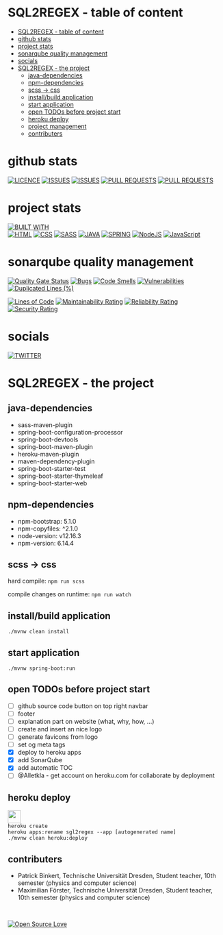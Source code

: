 # SQL2REGEX - table of content

<!--ts-->
* [SQL2REGEX - table of content](#sql2regex---table-of-content)
* [github stats](#github-stats)
* [project stats](#project-stats)
* [sonarqube quality management](#sonarqube-quality-management)
* [socials](#socials)
* [SQL2REGEX - the project](#sql2regex---the-project)
   * [java-dependencies](#java-dependencies)
   * [npm-dependencies](#npm-dependencies)
   * [scss → css](#scss--css)
   * [install/build application](#installbuild-application)
   * [start application](#start-application)
   * [open TODOs before project start](#open-todos-before-project-start)
   * [heroku deploy](#heroku-deploy)
   * [project management](#project-management)
   * [contributers](#contributers)

<!-- Added by: runner, at: Wed Feb 16 12:41:14 UTC 2022 -->

<!--te-->

# github stats
[![LICENCE](https://img.shields.io/github/license/binkertpat/sql2regex.svg)](https://github.com/binkertpat/sql2regex)
[![ISSUES](https://img.shields.io/github/issues/binkertpat/sql2regex.svg)](https://github.com/binkertpat/sql2regex)
[![ISSUES](https://img.shields.io/github/issues-closed/binkertpat/sql2regex.svg)](https://github.com/binkertpat/sql2regex)
[![PULL REQUESTS](https://img.shields.io/github/issues-pr/binkertpat/sql2regex.svg)](https://github.com/binkertpat/sql2regex)
[![PULL REQUESTS](https://img.shields.io/github/issues-pr-closed/binkertpat/sql2regex.svg)](https://github.com/binkertpat/sql2regex)

# project stats
[![BUILT WITH](https://github-readme-stats.vercel.app/api/top-langs/?username=binkertpat&theme=blue-green)](https://github.com/binkertpat/sql2regex)
<br>
[![HTML](https://img.shields.io/badge/HTML-239120?style=for-the-badge&logo=html5&logoColor=white)](https://github.com/binkertpat/sql2regex)
[![CSS](https://img.shields.io/badge/CSS-239120?&style=for-the-badge&logo=css3&logoColor=white)](https://github.com/binkertpat/sql2regex)
[![SASS](https://img.shields.io/badge/Sass-CC6699?style=for-the-badge&logo=sass&logoColor=white)](https://github.com/binkertpat/sql2regex)
[![JAVA](https://img.shields.io/badge/Java-ED8B00?style=for-the-badge&logo=java&logoColor=white)](https://github.com/binkertpat/sql2regex)
[![SPRING](https://img.shields.io/badge/Spring-6DB33F?style=for-the-badge&logo=spring&logoColor=white)](https://github.com/binkertpat/sql2regex)
[![NodeJS](https://img.shields.io/badge/Node.js-43853D?style=for-the-badge&logo=node.js&logoColor=white)](https://github.com/binkertpat/sql2regex)
[![JavaScript](https://img.shields.io/badge/JavaScript-F7DF1E?style=for-the-badge&logo=javascript&logoColor=black)](https://github.com/binkertpat/sql2regex)

# sonarqube quality management
[![Quality Gate Status](https://sonarcloud.io/api/project_badges/measure?project=binkertpat_sql2regex&metric=alert_status)](https://sonarcloud.io/summary/new_code?id=binkertpat_sql2regex)
[![Bugs](https://sonarcloud.io/api/project_badges/measure?project=binkertpat_sql2regex&metric=bugs)](https://sonarcloud.io/summary/new_code?id=binkertpat_sql2regex)
[![Code Smells](https://sonarcloud.io/api/project_badges/measure?project=binkertpat_sql2regex&metric=code_smells)](https://sonarcloud.io/summary/new_code?id=binkertpat_sql2regex)
[![Vulnerabilities](https://sonarcloud.io/api/project_badges/measure?project=binkertpat_sql2regex&metric=vulnerabilities)](https://sonarcloud.io/summary/new_code?id=binkertpat_sql2regex)
[![Duplicated Lines (%)](https://sonarcloud.io/api/project_badges/measure?project=binkertpat_sql2regex&metric=duplicated_lines_density)](https://sonarcloud.io/summary/new_code?id=binkertpat_sql2regex)

[![Lines of Code](https://sonarcloud.io/api/project_badges/measure?project=binkertpat_sql2regex&metric=ncloc)](https://sonarcloud.io/summary/new_code?id=binkertpat_sql2regex)
[![Maintainability Rating](https://sonarcloud.io/api/project_badges/measure?project=binkertpat_sql2regex&metric=sqale_rating)](https://sonarcloud.io/summary/new_code?id=binkertpat_sql2regex)
[![Reliability Rating](https://sonarcloud.io/api/project_badges/measure?project=binkertpat_sql2regex&metric=reliability_rating)](https://sonarcloud.io/summary/new_code?id=binkertpat_sql2regex)
[![Security Rating](https://sonarcloud.io/api/project_badges/measure?project=binkertpat_sql2regex&metric=security_rating)](https://sonarcloud.io/summary/new_code?id=binkertpat_sql2regex)

# socials

[![TWITTER](https://img.shields.io/badge/Twitter-1DA1F2?style=for-the-badge&logo=twitter&logoColor=white)](https://twitter.com/sql2regex)

# SQL2REGEX - the project
## java-dependencies
- sass-maven-plugin
- spring-boot-configuration-processor
- spring-boot-devtools
- spring-boot-maven-plugin
- heroku-maven-plugin
- maven-dependency-plugin
- spring-boot-starter-test
- spring-boot-starter-thymeleaf
- spring-boot-starter-web

## npm-dependencies
- npm-bootstrap: 5.1.0
- npm-copyfiles: ^2.1.0
- node-version: v12.16.3
- npm-version: 6.14.4

## scss → css
hard compile:
<code>npm run scss</code>

compile changes on runtime:
<code>npm run watch</code>

## install/build application
<code>./mvnw clean install</code>

## start application
<code>./mvnw spring-boot:run </code>

## open TODOs before project start
- [ ] github source code button on top right navbar
- [ ] footer
- [ ] explanation part on website (what, why, how, ...)
- [ ] create and insert an nice logo
- [ ] generate favicons from logo
- [ ] set og meta tags
- [x] deploy to heroku apps
- [x] add SonarQube
- [x] add automatic TOC 
- [ ] @Alletkla - get account on heroku.com for collaborate by deployment 

## heroku deploy 
<a href="https://sql2regex.herokuapp.com/"> 
  <img src="https://cdn.worldvectorlogo.com/logos/heroku-1.svg" height="30">
</a>
<br>
<code>heroku create</code>
<br>
<code>heroku apps:rename sgl2regex --app [autogenerated name]</code>
<br>
<code>./mvnw clean heroku:deploy</code>

## contributers
- Patrick Binkert, Technische Universität Dresden, Student teacher, 10th semester (physics and computer science)
- Maximilian Förster, Technische Universität Dresden, Student teacher, 10th semester (physics and computer science)

<br> 

[![Open Source Love](https://badges.frapsoft.com/os/v3/open-source-175x29.png?v=103)](https://github.com/ellerbrock/open-source-badges/)
